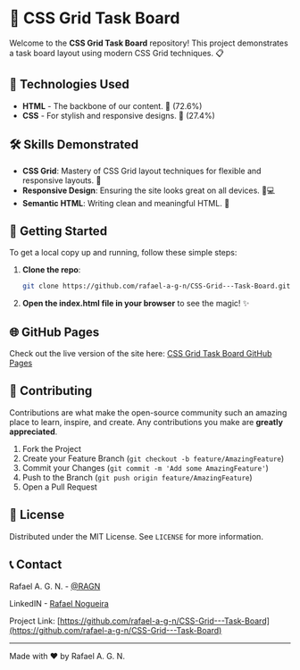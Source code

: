 # 📝 CSS Grid Task Board

Welcome to the **CSS Grid Task Board** repository! This project demonstrates a task board layout using modern CSS Grid techniques. 📋

## 🚀 Technologies Used

- **HTML** - The backbone of our content. 📄 (72.6%)
- **CSS** - For stylish and responsive designs. 🎨 (27.4%)

## 🛠 Skills Demonstrated

- **CSS Grid**: Mastery of CSS Grid layout techniques for flexible and responsive layouts. 📐
- **Responsive Design**: Ensuring the site looks great on all devices. 📱💻
- **Semantic HTML**: Writing clean and meaningful HTML. 📝

## 🎉 Getting Started

To get a local copy up and running, follow these simple steps:

1. **Clone the repo**:
    ```sh
    git clone https://github.com/rafael-a-g-n/CSS-Grid---Task-Board.git
    ```
2. **Open the index.html file in your browser** to see the magic! ✨

## 🌐 GitHub Pages

Check out the live version of the site here: [CSS Grid Task Board GitHub Pages](https://rafael-a-g-n.github.io/CSS-Grid---Task-Board/)

## 🤝 Contributing

Contributions are what make the open-source community such an amazing place to learn, inspire, and create. Any contributions you make are **greatly appreciated**.

1. Fork the Project
2. Create your Feature Branch (`git checkout -b feature/AmazingFeature`)
3. Commit your Changes (`git commit -m 'Add some AmazingFeature'`)
4. Push to the Branch (`git push origin feature/AmazingFeature`)
5. Open a Pull Request

## 📝 License

Distributed under the MIT License. See `LICENSE` for more information.

## 📞 Contact

Rafael A. G. N. - [@RAGN](https://github.com/rafael-a-g-n)

LinkedIN - [Rafael Nogueira](https://www.linkedin.com/in/ragn/)

Project Link: [https://github.com/rafael-a-g-n/CSS-Grid---Task-Board](https://github.com/rafael-a-g-n/CSS-Grid---Task-Board)

---

Made with ❤️ by Rafael A. G. N.
